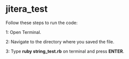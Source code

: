 # jitera_test

Follow these steps to run the code:

1: Open Terminal.

2: Navigate to the directory where you saved the file.

3: Type **ruby string_test.rb** on terminal and press **ENTER**.
 

